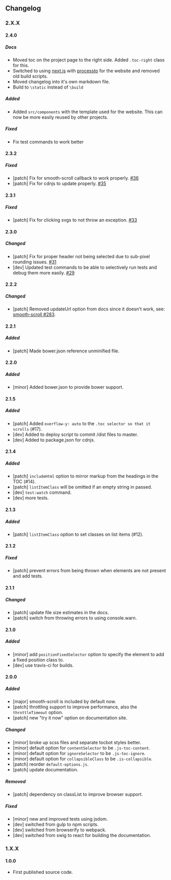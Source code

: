 ## Changelog



### 2.X.X

#### 2.4.0

##### Docs
- Moved toc on the project page to the right side. Added `.toc-right` class for this.
- Switched to using [next.js](https://github.com/zeit/next.js) with [processto](https://github.com/tscanlin/processto) for the website and removed old build scripts.
- Moved changelog into it's own markdown file.
- Build to `\static` instead of `\build`

##### Added
- Added `src/components` with the template used for the website. This can now be more easily reused by other projects.

##### Fixed
- Fix test commands to work better


#### 2.3.2

##### Fixed
- [patch] Fix for smooth-scroll callback to work properly. [#36](https://github.com/tscanlin/tocbot/issues/36)
- [patch] Fix for cdnjs to update properly. [#35](https://github.com/tscanlin/tocbot/issues/35)


#### 2.3.1

##### Fixed
- [patch] Fix for clicking svgs to not throw an exception. [#33](https://github.com/tscanlin/tocbot/issues/33)


#### 2.3.0

##### Changed
- [patch] Fix for proper header not being selected due to sub-pixel rounding issues. [#31](https://github.com/tscanlin/tocbot/pull/31)
- [dev] Updated test commands to be able to selectively run tests and debug them more easily. [#29](https://github.com/tscanlin/tocbot/pull/29)


#### 2.2.2

##### Changed
- [patch] Removed updateUrl option from docs since it doesn't work, see: [smooth-scroll #283](https://github.com/cferdinandi/smooth-scroll/pull/283).


#### 2.2.1

##### Added
- [patch] Made bower.json reference unminified file.


#### 2.2.0

##### Added
- [minor] Added bower.json to provide bower support.


#### 2.1.5

##### Added
- [patch] Added `overflow-y: auto` to the `.toc selector so that it scrolls` (#17).
- [dev] Added to deploy script to commit /dist files to master.
- [dev] Added to package.json for cdnjs.


#### 2.1.4

##### Added
- [patch] `includeHtml` option to mirror markup from the headings in the TOC (#14).
- [patch] `listItemClass` will be omitted if an empty string in passed.
- [dev] `test:watch` command.
- [dev] more tests.


#### 2.1.3

##### Added
- [patch] `listItemClass` option to set classes on list items (#12).


#### 2.1.2

##### Fixed
- [patch] prevent errors from being thrown when elements are not present and add tests.


#### 2.1.1

##### Changed
- [patch] update file size estimates in the docs.
- [patch] switch from throwing errors to using console.warn.


#### 2.1.0

##### Added
- [minor] add `positionFixedSelector` option to specify the element to add a fixed position class to.
- [dev] use travis-ci for builds.


#### 2.0.0

##### Added
- [major] smooth-scroll is included by default now.
- [patch] throttling support to improve performance, also the `throttleTimeout` option.
- [patch] new "try it now" option on documentation site.

##### Changed
- [minor] broke up scss files and separate tocbot styles better.
- [minor] default option for `contentSelector` to be `.js-toc-content`.
- [minor] default option for `ignoreSelector` to be `.js-toc-ignore`.
- [minor] default option for `collapsibleClass` to be `.is-collapsible`.
- [patch] reorder `default-options.js`.
- [patch] update documentation.

##### Removed
- [patch] dependency on classList to improve browser support.

##### Fixed
- [minor] new and improved tests using jsdom.
- [dev] switched from gulp to npm scripts.
- [dev] switched from browserify to webpack.
- [dev] switched from swig to react for building the documentation.



### 1.X.X

#### 1.0.0
- First published source code.

